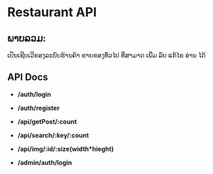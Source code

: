 # Restaurant API

## ພາບລວມ:
ເປັນເຊີບເວີຂອງລະບົບຮ້ານຄ້າ ຂາຍຂອງທົ່ວໄປ ທີ່ສາມາດ ເພີ່ມ ລົບ ແກ້ໄຂ ອ່ານ ໄດ້

## API Docs
- **/auth/login**
- **/auth/register**

- **/api/getPost/:count**
- **/api/search/:key/:count**
- **/api/img/:id/:size(width*hieght)**

- **/admin/auth/login**